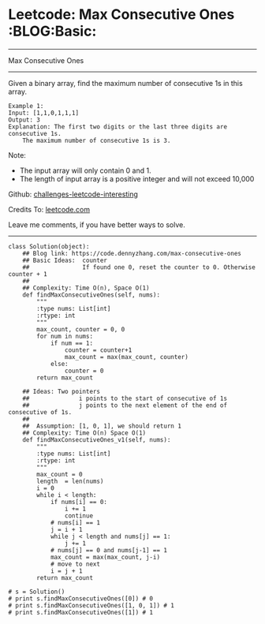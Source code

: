 # Leetcode: Max Consecutive Ones     :BLOG:Basic:


---

Max Consecutive Ones  

---

Given a binary array, find the maximum number of consecutive 1s in this array.  

    Example 1:
    Input: [1,1,0,1,1,1]
    Output: 3
    Explanation: The first two digits or the last three digits are consecutive 1s.
        The maximum number of consecutive 1s is 3.

Note:  

-   The input array will only contain 0 and 1.
-   The length of input array is a positive integer and will not exceed 10,000

Github: [challenges-leetcode-interesting](https://github.com/DennyZhang/challenges-leetcode-interesting/tree/master/max-consecutive-ones)  

Credits To: [leetcode.com](https://leetcode.com/problems/max-consecutive-ones/description/)  

Leave me comments, if you have better ways to solve.  

---

    class Solution(object):
        ## Blog link: https://code.dennyzhang.com/max-consecutive-ones
        ## Basic Ideas:  counter
        ##               If found one 0, reset the counter to 0. Otherwise counter + 1
        ##
        ## Complexity: Time O(n), Space O(1)
        def findMaxConsecutiveOnes(self, nums):
            """
            :type nums: List[int]
            :rtype: int
            """
            max_count, counter = 0, 0
            for num in nums:
                if num == 1:
                    counter = counter+1
                    max_count = max(max_count, counter)
                else:
                    counter = 0
            return max_count
    
        ## Ideas: Two pointers
        ##              i points to the start of consecutive of 1s
        ##              j points to the next element of the end of consecutive of 1s.
        ##
        ##  Assumption: [1, 0, 1], we should return 1
        ## Complexity: Time O(n) Space O(1)
        def findMaxConsecutiveOnes_v1(self, nums):
            """
            :type nums: List[int]
            :rtype: int
            """
            max_count = 0
            length  = len(nums)
            i = 0
            while i < length:
                if nums[i] == 0:
                    i += 1
                    continue
                # nums[i] == 1
                j = i + 1
                while j < length and nums[j] == 1:
                    j += 1
                # nums[j] == 0 and nums[j-1] == 1
                max_count = max(max_count, j-i)
                # move to next
                i = j + 1
            return max_count
    
    # s = Solution()
    # print s.findMaxConsecutiveOnes([0]) # 0
    # print s.findMaxConsecutiveOnes([1, 0, 1]) # 1
    # print s.findMaxConsecutiveOnes([1]) # 1